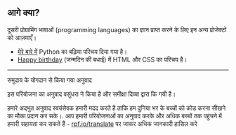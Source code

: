 ## आगे क्या?

दूसरी प्रोग्रामिंग भाषाओं (programming languages) का ज्ञान प्राप्त करने के लिए इन अन्य प्रोजेक्टों को आज़माएँ।

- [मेरे बारे में](https://projects.raspberrypi.org/hi-IN/projects/about-me?utm_source=pathway&utm_medium=whatnext&utm_campaign=projects) Python का बढ़िया परिचय दिया गया है।
- [Happy birthday](https://projects.raspberrypi.org/hi-IN/projects/happy-birthday?utm_source=pathway&utm_medium=whatnext&utm_campaign=projects) (जन्मदिन की बधाई) में HTML और CSS का परिचय है।


***
समुदाय के योगदान से किया गया अनुवाद

इस परियोजना का अनुवाद वसुंधरा ने किया है और समीक्षा दिव्या द्वारा कि गयी  है।

हमारे अद्भुत अनुवाद स्वयंसेवक हमारी मदद करते है ताकि हम दुनिया भर के बच्चों को कोड करना सीखने का मौका प्रदान कर सके।. आप हमारी परियोजनाओं का अनुवाद करके और अधिक बच्चों तक पहुंचने में हमारी सहायता कर सकते हैं - [rpf.io/translate](https://rpf.io/translate) पर जाकर अधिक जानकारी हासिल करे
